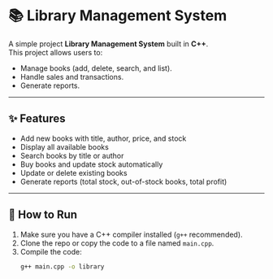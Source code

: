 # 📚 Library Management System

A simple project **Library Management System** built in **C++**.  
This project allows users to:

- Manage books (add, delete, search, and list).
- Handle sales and transactions.
- Generate reports.
---

## ✨ Features
- Add new books with title, author, price, and stock
- Display all available books
- Search books by title or author
- Buy books and update stock automatically
- Update or delete existing books
- Generate reports (total stock, out-of-stock books, total profit)
---

## 🚀 How to Run

1. Make sure you have a C++ compiler installed (`g++` recommended).
2. Clone the repo or copy the code to a file named `main.cpp`.
3. Compile the code:
   ```bash
   g++ main.cpp -o library
